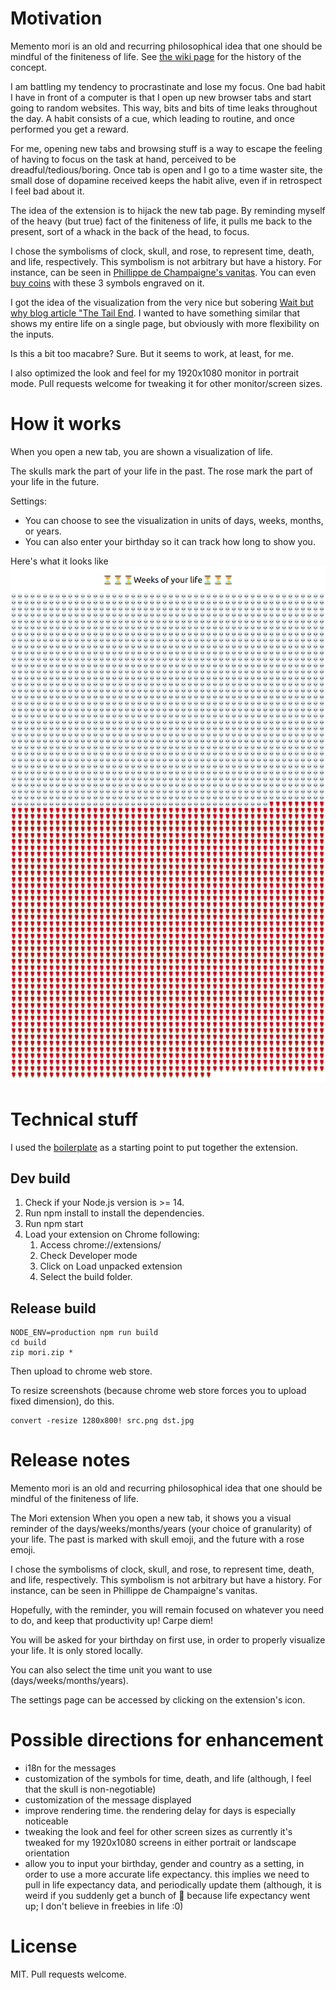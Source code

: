 # Motivation 

Memento mori is an old and recurring philosophical idea that one should be mindful of the finiteness of life. See [the wiki page](https://en.wikipedia.org/wiki/Memento_mori#History_of_the_concept) for the history of the concept. 

I am battling my tendency to procrastinate and lose my focus. One bad habit I have in front of a computer is that I open up new browser tabs and start going to random websites. This way, bits and bits of time leaks throughout the day. A habit consists of a cue, which leading to routine, and once performed you get a reward. 

For me, opening new tabs and browsing stuff is a way to escape the feeling of having to focus on the task at hand, perceived to be dreadful/tedious/boring. Once tab is open and I go to a time waster site, the small dose of dopamine received keeps the habit alive, even if in retrospect I feel bad about it. 

The idea of the extension is to hijack the new tab page. By reminding myself of the heavy (but true) fact of the finiteness of life, it pulls me back to the present, sort of a whack in the back of the head, to focus. 

I chose the symbolisms of clock, skull, and rose, to represent time, death, and life, respectively. This symbolism is not arbitrary but have a history. For instance, can be seen in [Phillippe de Champaigne's vanitas](https://commons.wikimedia.org/wiki/File:StillLifeWithASkull.jpg). You can even [buy coins](https://store.dailystoic.com/products/memento-mori) with these 3 symbols engraved on it. 

I got the idea of the visualization from the very nice but sobering [Wait but why blog article "The Tail End](https://waitbutwhy.com/2015/12/the-tail-end.html). I wanted to have something similar that shows my entire life on a single page, but obviously with more flexibility on the inputs. 

Is this a bit too macabre? Sure. But it seems to work, at least, for me. 

I also optimized the look and feel for my 1920x1080 monitor in portrait mode. Pull requests welcome for tweaking it for other monitor/screen sizes. 

# How it works 

When you open a new tab, you are shown a visualization of life. 

The skulls mark the part of your life in the past. The rose mark the part of your life in the future. 

Settings:
* You can choose to see the visualization in units of days, weeks, months, or years. 
* You can also enter your birthday so it can track how long to show you. 

Here's what it looks like
![](./screenshot.png)

# Technical stuff 

I used the [boilerplate](https://github.com/lxieyang/chrome-extension-boilerplate-react) as a starting point to put together the extension. 

## Dev build 

1. Check if your Node.js version is >= 14.
2. Run npm install to install the dependencies.
3. Run npm start
4. Load your extension on Chrome following:
    1. Access chrome://extensions/
    2. Check Developer mode
    3. Click on Load unpacked extension
    4. Select the build folder.

## Release build

```
NODE_ENV=production npm run build
cd build
zip mori.zip *
```
Then upload to chrome web store. 


To resize screenshots (because chrome web store forces you to upload fixed dimension), do this. 
```
convert -resize 1280x800! src.png dst.jpg
```

# Release notes 

Memento mori is an old and recurring philosophical idea that one should be mindful of the finiteness of life. 

The Mori extension 
When you open a new tab, it shows you a visual reminder of the days/weeks/months/years (your choice of granularity) of your life. The past is marked with skull emoji, and the future with a rose emoji. 

I chose the symbolisms of clock, skull, and rose, to represent time, death, and life, respectively. This symbolism is not arbitrary but have a history. For instance, can be seen in Phillippe de Champaigne's vanitas.

Hopefully, with the reminder, you will remain focused on whatever you need to do, and keep that productivity up! Carpe diem! 

You will be asked for your birthday on first use, in order to properly visualize your life. It is only stored locally. 

You can also select the time unit you want to use (days/weeks/months/years). 

The settings page can be accessed by clicking on the extension's icon. 

# Possible directions for enhancement 
* i18n for the messages
* customization of the symbols for time, death, and life (although, I feel that the skull is non-negotiable)
* customization of the message displayed
* improve rendering time. the rendering delay for days is especially noticeable
* tweaking the look and feel for other screen sizes as currently it's tweaked for my 1920x1080 screens in either portrait or landscape orientation
* allow you to input your birthday, gender and country as a setting, in order to use a more accurate life expectancy. this implies we need to pull in life expectancy data, and periodically update them (although, it is weird if you suddenly get a bunch of 🌹 because life expectancy went up; I don't believe in freebies in life :0)

# License 

MIT. Pull requests welcome. 